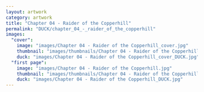```yaml
---
layout: artwork
category: artwork
title: "Chapter 04 - Raider of the Copperhill"
permalink: "DUCK/chapter_04_-_raider_of_the_copperhill"
images:
  "cover":
    image: "images/Chapter 04 - Raider of the Copperhill_cover.jpg"
    thumbnail: "images/thumbnails/Chapter 04 - Raider of the Copperhill_cover.jpg"
    duck: "images/Chapter 04 - Raider of the Copperhill_cover_DUCK.jpg"
  "first page":
    image: "images/Chapter 04 - Raider of the Copperhill.jpg"
    thumbnail: "images/thumbnails/Chapter 04 - Raider of the Copperhill.jpg"
    duck: "images/Chapter 04 - Raider of the Copperhill_DUCK.jpg"
---
```

